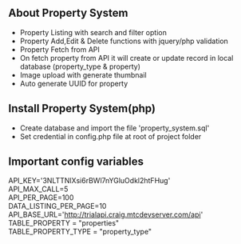 
## About Property System

- Property Listing with search and filter option
- Property Add,Edit & Delete functions with jquery/php validation
- Property Fetch from API 
- On fetch property from API it will create or update record in local database (property_type & property)
- Image upload with generate thumbnail 
- Auto generate UUID for property


## Install Property System(php)

- Create database and import the file 'property_system.sql'
- Set credential in config.php file at root of project folder 


## Important config variables

API_KEY='3NLTTNlXsi6rBWl7nYGluOdkl2htFHug' <br />
API_MAX_CALL=5 <br />
API_PER_PAGE=100 <br />
DATA_LISTING_PER_PAGE=10 <br />
API_BASE_URL='http://trialapi.craig.mtcdevserver.com/api' <br />
TABLE_PROPERTY = "properties" <br /> 
TABLE_PROPERTY_TYPE = "property_type" <br />
